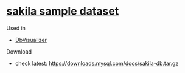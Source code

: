 # [sakila sample dataset](https://dev.mysql.com/doc/sakila/en/)
Used in
- [DbVisualizer](https://github.com/davidkhala/data/blob/main/model/vendors.md#freemium)

Download
- check latest: https://downloads.mysql.com/docs/sakila-db.tar.gz
